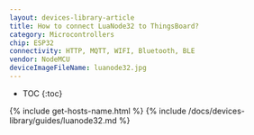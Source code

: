 ```yaml
---
layout: devices-library-article
title: How to connect LuaNode32 to ThingsBoard?
category: Microcontrollers
chip: ESP32
connectivity: HTTP, MQTT, WIFI, Bluetooth, BLE
vendor: NodeMCU
deviceImageFileName: luanode32.jpg
---
```


* TOC
{:toc}

{% include get-hosts-name.html %}
{% include /docs/devices-library/guides/luanode32.md %}
